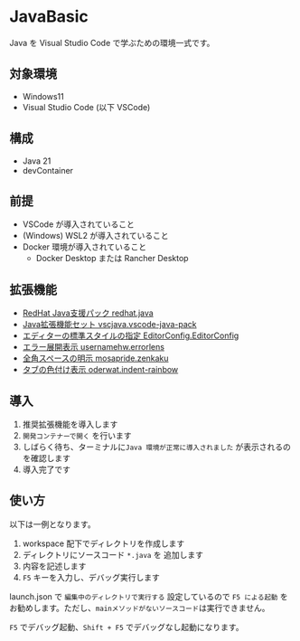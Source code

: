 # JavaBasic

Java を Visual Studio Code で学ぶための環境一式です。

## 対象環境

- Windows11
- Visual Studio Code (以下 VSCode)

## 構成

- Java 21
- devContainer

## 前提

- VSCode が導入されていること
- (Windows) WSL2 が導入されていること
- Docker 環境が導入されていること
  - Docker Desktop または Rancher Desktop

## 拡張機能

- [RedHat Java支援パック redhat.java](https://marketplace.visualstudio.com/items?itemName=redhat.java)
- [Java拡張機能セット vscjava.vscode-java-pack](https://marketplace.visualstudio.com/items?itemName=vscjava.vscode-java-pack)
- [エディターの標準スタイルの指定 EditorConfig.EditorConfig](https://marketplace.visualstudio.com/items?itemName=EditorConfig.EditorConfig)
- [エラー展開表示 usernamehw.errorlens](https://marketplace.visualstudio.com/items?itemName=usernamehw.errorlens)
- [全角スペースの明示 mosapride.zenkaku](https://marketplace.visualstudio.com/items?itemName=mosapride.zenkaku)
- [タブの色付け表示 oderwat.indent-rainbow](https://marketplace.visualstudio.com/items?itemName=oderwat.indent-rainbow)

## 導入

1. 推奨拡張機能を導入します
1. `開発コンテナーで開く` を行います
1. しばらく待ち、ターミナルに`Java 環境が正常に導入されました` が表示されるのを確認します
1. 導入完了です

## 使い方

以下は一例となります。

1. workspace 配下でディレクトリを作成します
1. ディレクトリにソースコード `*.java` を 追加します
1. 内容を記述します
1. `F5` キーを入力し、デバッグ実行します

launch.json で `編集中のディレクトリで実行する` 設定しているので `F5 による起動` をお勧めします。ただし、`mainメソッドがないソースコード`は実行できません。

`F5` でデバッグ起動、`Shift + F5` でデバッグなし起動になります。
